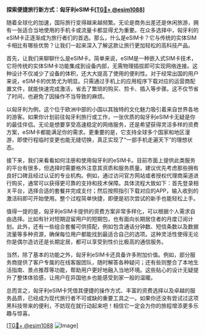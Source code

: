 **探索便捷旅行新方式：匈牙利eSIM卡[[TG💪+ @esim1088](https://t.me/s/esim1088)]**

随着全球化的加速，国际旅行变得越来越频繁。无论是商务出差还是休闲旅游，拥有一张适合当地使用的手机卡或流量卡都显得尤为重要。在众多选择中，匈牙利的eSIM卡正逐渐成为旅行者们的首选。那么，什么是eSIM卡？它与传统的实体SIM卡相比有哪些优势？让我们一起来深入了解这款让旅行更加轻松的高科技产品。

首先，让我们来聊聊什么是eSIM卡。简单来说，eSIM是一种嵌入式SIM卡技术，它将传统的实体SIM卡功能集成到设备内部，无需物理插拔即可实现网络连接。这种设计不仅减少了设备的体积，还大大提高了使用的便利性。对于经常出国的用户来说，eSIM卡的优势尤为明显。只需通过手机上的应用程序下载对应的运营商配置文件，就能快速完成激活，省去了繁琐的购买、剪卡、插入等步骤。这不仅节省了时间，也避免了因操作不当导致的麻烦。

以匈牙利为例，这个位于欧洲中部的小国以其独特的文化魅力吸引着来自世界各地的游客。如果你计划前往匈牙利旅行或工作，一张优质的匈牙利eSIM卡无疑是你的最佳伴侣。无论是想要享受高速稳定的网络服务，还是希望获得灵活多样的资费方案，eSIM卡都能满足你的需求。更重要的是，它支持全球多个国家和地区漫游，即使行程临时变更也能无缝切换，真正实现了“一部手机走遍天下”的理想状态。

接下来，我们来看看如何注册和使用匈牙利的eSIM卡。目前市面上提供此类服务的平台有很多，但选择时需要格外注意其资质和服务质量。建议优先考虑那些拥有良好口碑且经过认证的专业机构。例如，通过访问官方网站或者授权代理商渠道进行购买，通常可以获得更可靠的支持和技术保障。具体流程大致如下：首先登录相关平台，选择合适的套餐并完成支付；然后按照指引下载对应的APP，输入收到的激活码即可开始使用。整个过程简单快捷，即便是初次尝试的新手也能轻松上手。

值得一提的是，匈牙利eSIM卡提供的资费方案非常多样化，可以根据个人需求自由选择。比如有针对短期逗留用户的短期包，也有面向长期居住者的月度订阅计划。此外，还有一些组合套餐可供搭配，例如包含通话分钟数、短信条数以及数据流量等多种资源，确保每位用户都能找到最适合自己的选项。这种灵活性使得无论你是偶尔造访还是长期定居，都可以享受到性价比极高的通信服务。

当然，除了基本的功能之外，匈牙利eSIM卡还具备许多附加价值。例如，部分服务商提供了客户专属的在线客服团队，随时解答各种疑问；还有些则整合了本地生活指南、景点推荐等功能，帮助用户更好地融入当地环境。这些贴心的设计无疑提升了整体体验感，让用户在异国他乡也能感受到家一般的温暖。

总而言之，匈牙利eSIM卡凭借其便捷的操作方式、丰富的资费选择以及卓越的服务品质，已经成为现代旅行者不可或缺的重要工具之一。如果你还没有尝试过这项黑科技带来的便利，不妨现在就行动起来吧！相信它一定会为你的旅程增添更多乐趣与惊喜。

[[TG💪+ @esim1088](https://t.me/s/esim1088) ![Image](https://i.postimg.cc/4NQfJmqS/Snipaste-2025-05-13-00-14-12.png)]